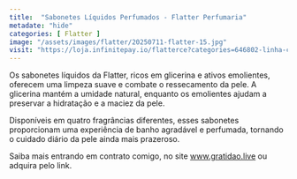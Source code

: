 ```yaml
---
title:  "Sabonetes Líquidos Perfumados - Flatter Perfumaria"
metadate: "hide"
categories: [ Flatter ]
image: "/assets/images/flatter/20250711-flatter-15.jpg"
visit: "https://loja.infinitepay.io/flatterce?categories=646802-linha-classica"
---
```

Os sabonetes líquidos da Flatter, ricos em glicerina e ativos emolientes, 
oferecem uma limpeza suave e combate o ressecamento da pele. A 
glicerina mantém a umidade natural, enquanto os emolientes ajudam a 
preservar a hidratação e a maciez da pele.
 
 Disponíveis em quatro fragrâncias diferentes, esses sabonetes 
proporcionam uma experiência de banho agradável e perfumada, 
tornando o cuidado diário da pele ainda mais prazeroso.

Saiba mais entrando em contrato comigo, no site www.gratidao.live ou adquira pelo link.